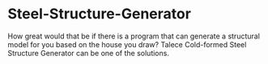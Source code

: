 # Steel-Structure-Generator

How great would that be if there is a program that can generate a structural model for you based on the house you draw? Talece Cold-formed Steel Structure Generator can be one of the solutions.
